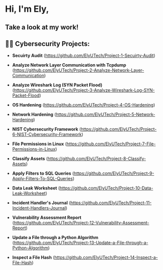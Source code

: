 # Hi, I'm Ely,

## Take a look at my work!

## 👨‍💻 Cybersecurity Projects:

- **Secuirty Audit** (https://github.com/ElyUTech/Project-1-Secuirty-Audit)

- **Analyze Network Layer Communication with Tcpdump** (https://github.com/ElyUTech/Project-2-Analyze-Network-Layer-Communication)

- **Analyze Wireshark Log (SYN Packet Flood)** (https://github.com/ElyUTech/Project-3-Analyze-Wireshark-Log-SYN-Packet-Flood)

- **OS Hardening** (https://github.com/ElyUTech/Project-4-OS-Hardening)

- **Network Hardening** (https://github.com/ElyUTech/Project-5-Network-Hardening)

- **NIST Cybersecurity Framework** (https://github.com/ElyUTech/Project-6-NIST-Cybersecurity-Framework)

- **File Permissions in Linux** (https://github.com/ElyUTech/Project-7-File-Permissions-in-Linux)

- **Classify Assets** (https://github.com/ElyUTech/Project-8-Classify-Assets)

- **Apply Filters to SQL Queries** (https://github.com/ElyUTech/Project-9-Apply-Filters-To-SQL-Queries)

- **Data Leak Worksheet** (https://github.com/ElyUTech/Project-10-Data-Leak-Worksheet)

- **Incident Handler's Journal** (https://github.com/ElyUTech/Project-11-Incident-Handlers-Journal)

- **Vulnerability Assessment Report** (https://github.com/ElyUTech/Project-12-Vulnerability-Assessment-Report)

- **Update a File through a Python Algorithm** (https://github.com/ElyUTech/Project-13-Update-a-File-through-a-Python-Algorithm)

- **Inspect a File Hash** (https://github.com/ElyUTech/Project-14-Inspect-a-File-Hash)

<!--
**ElyUTech/ElyUTech** is a ✨ _special_ ✨ repository because its `README.md` (this file) appears on your GitHub profile.

Here are some ideas to get you started:

- 🔭 I’m currently working on ...
- 🌱 I’m currently learning ...
- 👯 I’m looking to collaborate on ...
- 🤔 I’m looking for help with ...
- 💬 Ask me about ...
- 📫 How to reach me: ...
- 😄 Pronouns: ...
- ⚡ Fun fact: ...
-->

